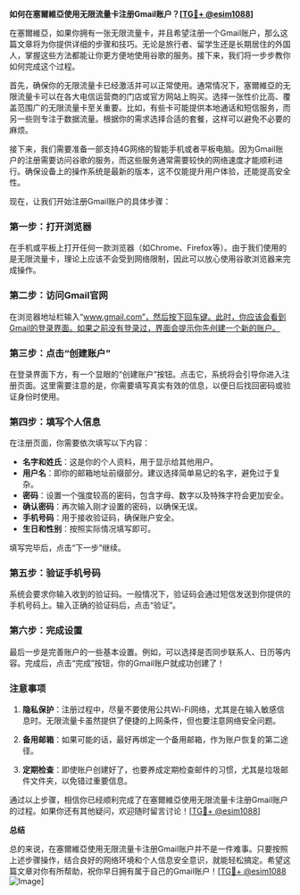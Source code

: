 **如何在塞爾維亞使用无限流量卡注册Gmail账户？[[TG💪+ @esim1088](https://t.me/s/esim1088)]**

在塞爾維亞，如果你拥有一张无限流量卡，并且希望注册一个Gmail账户，那么这篇文章将为你提供详细的步骤和技巧。无论是旅行者、留学生还是长期居住的外国人，掌握这些方法都能让你更方便地使用谷歌的服务。接下来，我们将一步步教你如何完成这个过程。

首先，确保你的无限流量卡已经激活并可以正常使用。通常情况下，塞爾維亞的无限流量卡可以在各大电信运营商的门店或官方网站上购买。选择一张性价比高、覆盖范围广的无限流量卡至关重要。比如，有些卡可能提供本地通话和短信服务，而另一些则专注于数据流量。根据你的需求选择合适的套餐，这样可以避免不必要的麻烦。

接下来，我们需要准备一部支持4G网络的智能手机或者平板电脑。因为Gmail账户的注册需要访问谷歌的服务，而这些服务通常需要较快的网络速度才能顺利进行。确保设备上的操作系统是最新的版本，这不仅能提升用户体验，还能提高安全性。

现在，让我们开始注册Gmail账户的具体步骤：

### 第一步：打开浏览器

在手机或平板上打开任何一款浏览器（如Chrome、Firefox等）。由于我们使用的是无限流量卡，理论上应该不会受到网络限制，因此可以放心使用谷歌浏览器来完成操作。

### 第二步：访问Gmail官网

在浏览器地址栏输入“www.gmail.com”，然后按下回车键。此时，你应该会看到Gmail的登录界面。如果之前没有登录过，界面会提示你先创建一个新的账户。

### 第三步：点击“创建账户”

在登录界面下方，有一个显眼的“创建账户”按钮。点击它，系统将会引导你进入注册页面。这里需要注意的是，你需要填写真实有效的信息，以便日后找回密码或验证身份时使用。

### 第四步：填写个人信息

在注册页面，你需要依次填写以下内容：
- **名字和姓氏**：这是你的个人资料，用于显示给其他用户。
- **用户名**：即你的邮箱地址前缀部分。建议选择简单易记的名字，避免过于复杂。
- **密码**：设置一个强度较高的密码，包含字母、数字以及特殊字符会更加安全。
- **确认密码**：再次输入刚才设置的密码，以确保无误。
- **手机号码**：用于接收验证码，确保账户安全。
- **生日和性别**：按照实际情况填写即可。

填写完毕后，点击“下一步”继续。

### 第五步：验证手机号码

系统会要求你输入收到的验证码。一般情况下，验证码会通过短信发送到你提供的手机号码上。输入正确的验证码后，点击“验证”。

### 第六步：完成设置

最后一步是完善账户的一些基本设置。例如，可以选择是否同步联系人、日历等内容。完成后，点击“完成”按钮，你的Gmail账户就成功创建了！

### 注意事项

1. **隐私保护**：注册过程中，尽量不要使用公共Wi-Fi网络，尤其是在输入敏感信息时。无限流量卡虽然提供了便捷的上网条件，但也要注意网络安全问题。
   
2. **备用邮箱**：如果可能的话，最好再绑定一个备用邮箱，作为账户恢复的第二途径。

3. **定期检查**：即使账户创建好了，也要养成定期检查邮件的习惯，尤其是垃圾邮件文件夹，以免错过重要信息。

通过以上步骤，相信你已经顺利完成了在塞爾維亞使用无限流量卡注册Gmail账户的过程。如果你还有其他疑问，欢迎随时留言讨论！[[TG💪+ @esim1088](https://t.me/s/esim1088)]

**总结**

总的来说，在塞爾維亞使用无限流量卡注册Gmail账户并不是一件难事。只要按照上述步骤操作，结合良好的网络环境和个人信息安全意识，就能轻松搞定。希望这篇文章对你有所帮助，祝你早日拥有属于自己的Gmail账户！[[TG💪+ @esim1088](https://t.me/s/esim1088) ![Image](https://i.postimg.cc/4NQfJmqS/Snipaste-2025-05-13-00-14-12.png)]